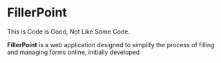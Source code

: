 # FillerPoint

This is Code is Good, Not Like Some Code.

**FillerPoint** is a web application designed to simplify the process of filling and managing forms online, initially developed